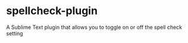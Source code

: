 spellcheck-plugin
=================

A Sublime Text plugin that allows you to toggle on or off the spell check setting
